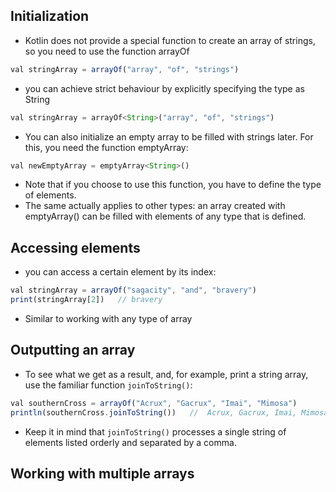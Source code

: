 ## Initialization
- Kotlin does not provide a special function to create an array of strings, so you need to use the function arrayOf
```js
val stringArray = arrayOf("array", "of", "strings")
```
- you can achieve strict behaviour by explicitly specifying the type as String
```js
val stringArray = arrayOf<String>("array", "of", "strings")
```
- You can also initialize an empty array to be filled with strings later. For this, you need the function emptyArray:
```js
val newEmptyArray = emptyArray<String>()
```
- Note that if you choose to use this function, you have to define the type of elements.
- The same actually applies to other types: an array created with emptyArray() can be filled with elements of any type that is defined.


## Accessing elements
- you can access a certain element by its index:
```js
val stringArray = arrayOf("sagacity", "and", "bravery")
print(stringArray[2])   // bravery
```
- Similar to working with any type of array


## Outputting an array
- To see what we get as a result, and, for example, print a string array, use the familiar function `joinToString()`:
```js
val southernCross = arrayOf("Acrux", "Gacrux", "Imai", "Mimosa")
println(southernCross.joinToString())   //  Acrux, Gacrux, Imai, Mimosa
```
- Keep it in mind that `joinToString()` processes a single string of elements listed orderly and separated by a comma.


## Working with multiple arrays
